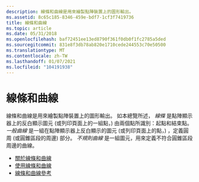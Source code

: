 ```yaml
---
description: 線條和曲線是用來繪製點陣裝置上的圖形輸出。
ms.assetid: 8c65c185-8346-459e-bdf7-1cf3f7419736
title: 線條和曲線
ms.topic: article
ms.date: 05/31/2018
ms.openlocfilehash: baf72451ee13ed8790f361f0db0f1fc2785a5ded
ms.sourcegitcommit: 831e8f3db78ab820e1710cede244553c70e50500
ms.translationtype: MT
ms.contentlocale: zh-TW
ms.lasthandoff: 01/07/2021
ms.locfileid: "104191938"
---
```

# <a name="lines-and-curves"></a>線條和曲線

線條和曲線是用來繪製點陣裝置上的圖形輸出。 如本總覽所述， *線條* 是點陣顯示器上的反白顯示圖元 (或列印頁面上的一組點，) 由兩個點所識別：起點和結束點。 *一般曲線* 是一組在點陣顯示器上反白顯示的圖元 (或列印頁面上的點，) ，定義圓周 (或圓錐區段的周邊) 部分。 *不規則曲線* 是一組圖元，用來定義不符合圓錐區段周邊的曲線。

-   [關於線條和曲線](about-lines-and-curves.md)
-   [使用線條和曲線](using-lines-and-curves.md)
-   [線條和曲線參考](line-and-curve-reference.md)

 

 



